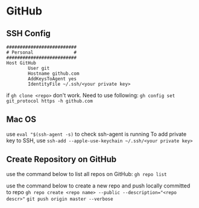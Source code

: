 # GitHub

## SSH Config

```
##########################
# Personal               #
##########################
Host GitHub
        User git
        Hostname github.com
        AddKeysToAgent yes
        IdentityFile ~/.ssh/<your private key>
```

if `gh clone <repo>` don't work.
Need to use following:
`gh config set git_protocol https -h github.com`

## Mac OS

use `eval "$(ssh-agent -s)` to check ssh-agent is running
To add private key to SSH, use `ssh-add --apple-use-keychain ~/.ssh/<your private key>`

## Create Repository on GitHub

use the command below to list all repos on GitHub:
`gh repo list`

use the command below to create a new repo and push locally committed to repo
`gh repo create <repo name> --public --description="<repo descr>"`
`git push origin master --verbose`
